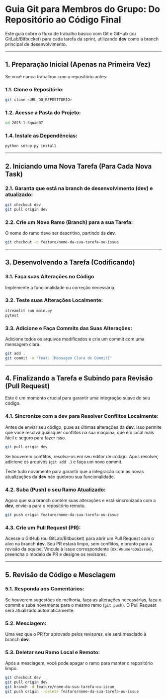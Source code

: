 
# Guia Git para Membros do Grupo: Do Repositório ao Código Final

Este guia cobre o fluxo de trabalho básico com Git e GitHub (ou GitLab/Bitbucket) para cada tarefa da sprint, utilizando **dev** como a branch principal de desenvolvimento.

---

## 1. Preparação Inicial (Apenas na Primeira Vez)

Se você nunca trabalhou com o repositório antes:

### 1.1. Clone o Repositório:

```bash
git clone <URL_DO_REPOSITÓRIO>
```

### 1.2. Acesse a Pasta do Projeto:

```bash
cd 2025-1-Squad07
```

### 1.4. Instale as Dependências:

```bash
python setup.py install
```

---

## 2. Iniciando uma Nova Tarefa (Para Cada Nova Task)

### 2.1. Garanta que está na branch de desenvolvimento (dev) e atualizado:

```bash
git checkout dev
git pull origin dev
```

### 2.2. Crie um Novo Ramo (Branch) para a sua Tarefa:

O nome do ramo deve ser descritivo, partindo da **dev**.

```bash
git checkout -b feature/nome-da-sua-tarefa-ou-issue
```

---

## 3. Desenvolvendo a Tarefa (Codificando)

### 3.1. Faça suas Alterações no Código

Implemente a funcionalidade ou correção necessária.

### 3.2. Teste suas Alterações Localmente:

```bash
streamlit run main.py
pytest
```

### 3.3. Adicione e Faça Commits das Suas Alterações:

Adicione todos os arquivos modificados e crie um commit com uma mensagem clara.

```bash
git add .
git commit -m "feat: [Mensagem Clara de Commit]"
```

---

## 4. Finalizando a Tarefa e Subindo para Revisão (Pull Request)

Este é um momento crucial para garantir uma integração suave do seu código.

### 4.1. Sincronize com a dev para Resolver Conflitos Localmente:

Antes de enviar seu código, puxe as últimas alterações da **dev**. Isso permite que você resolva quaisquer conflitos na sua máquina, que é o local mais fácil e seguro para fazer isso.

```bash
git pull origin dev
```

Se houverem conflitos, resolva-os em seu editor de código. Após resolver, adicione os arquivos (`git add .`) e faça um novo commit.

Teste tudo novamente para garantir que a integração com as novas atualizações da **dev** não quebrou sua funcionalidade.

### 4.2. Suba (Push) o seu Ramo Atualizado:

Agora que sua branch contém suas alterações e está sincronizada com a **dev**, envie-a para o repositório remoto.

```bash
git push origin feature/nome-da-sua-tarefa-ou-issue
```

### 4.3. Crie um Pull Request (PR):

Acesse o GitHub (ou GitLab/Bitbucket) para abrir um Pull Request com o alvo na branch **dev**. Seu PR estará limpo, sem conflitos, e pronto para a revisão da equipe. Vincule à issue correspondente (ex: `#NumeroDaIssue`), preencha o modelo de PR e designe os revisores.

---

## 5. Revisão de Código e Mesclagem

### 5.1. Responda aos Comentários:

Se houverem sugestões de melhoria, faça as alterações necessárias, faça o commit e suba novamente para o mesmo ramo (`git push`). O Pull Request será atualizado automaticamente.

### 5.2. Mesclagem:

Uma vez que o PR for aprovado pelos revisores, ele será mesclado à branch **dev**.

### 5.3. Deletar seu Ramo Local e Remoto:

Após a mesclagem, você pode apagar o ramo para manter o repositório limpo.

```bash
git checkout dev
git pull origin dev
git branch -d feature/nome-da-sua-tarefa-ou-issue
git push origin --delete feature/nome-da-sua-tarefa-ou-issue
```
